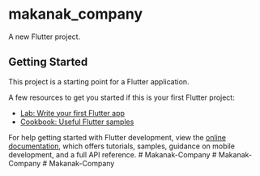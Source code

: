 # makanak_company

A new Flutter project.

## Getting Started

This project is a starting point for a Flutter application.

A few resources to get you started if this is your first Flutter project:

- [Lab: Write your first Flutter app](https://docs.flutter.dev/get-started/codelab)
- [Cookbook: Useful Flutter samples](https://docs.flutter.dev/cookbook)

For help getting started with Flutter development, view the
[online documentation](https://docs.flutter.dev/), which offers tutorials,
samples, guidance on mobile development, and a full API reference.
#   M a k a n a k - C o m p a n y  
 #   M a k a n a k - C o m p a n y  
 #   M a k a n a k - C o m p a n y  
 